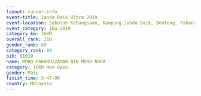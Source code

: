 ```yaml
---
layout: runner-info 
event-title: Janda Baik Ultra 2019
event-location: Sekolah Kebangsaan, Kampung Janda Baik, Bentong, Pahang, Malaysia
event_category: jbu-2019 
category_km: 16KM  
overall_rank: 218
gender_rank: 89
category_rank: 89
bib: 61019
name: MOHD FAKHRUZZAMAN BIN MOHD NOOR
category: 16KM Men Open
gender: Male
finish_time: 3-47-00
country: Malaysia
---
```

